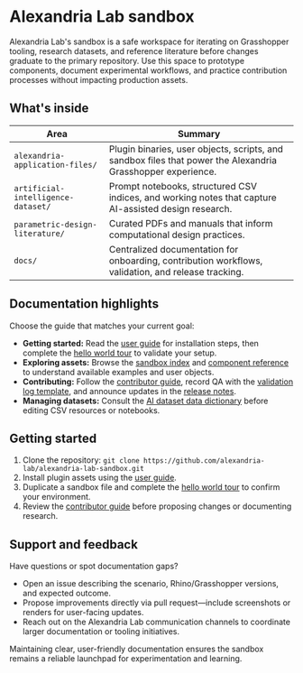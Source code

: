 # Alexandria Lab sandbox

Alexandria Lab's sandbox is a safe workspace for iterating on Grasshopper tooling, research
datasets, and reference literature before changes graduate to the primary repository. Use this
space to prototype components, document experimental workflows, and practice contribution
processes without impacting production assets.

## What's inside

| Area | Summary |
| --- | --- |
| `alexandria-application-files/` | Plugin binaries, user objects, scripts, and sandbox files that power the Alexandria Grasshopper experience. |
| `artificial-intelligence-dataset/` | Prompt notebooks, structured CSV indices, and working notes that capture AI-assisted design research. |
| `parametric-design-literature/` | Curated PDFs and manuals that inform computational design practices. |
| `docs/` | Centralized documentation for onboarding, contribution workflows, validation, and release tracking. |

## Documentation highlights

Choose the guide that matches your current goal:

- **Getting started:** Read the [user guide](docs/user-guide.md) for installation steps, then
  complete the [hello world tour](docs/hello-world-tour.md) to validate your setup.
- **Exploring assets:** Browse the [sandbox index](alexandria-application-files/sandbox-files/README.md)
  and [component reference](docs/component-reference.md) to understand available examples and
  user objects.
- **Contributing:** Follow the [contributor guide](docs/contributor-guide.md), record QA with
  the [validation log template](docs/validation-log-template.md), and announce updates in the
  [release notes](docs/release-notes.md).
- **Managing datasets:** Consult the [AI dataset data dictionary](artificial-intelligence-dataset/data-dictionary.md)
  before editing CSV resources or notebooks.

## Getting started

1. Clone the repository: `git clone https://github.com/alexandria-lab/alexandria-lab-sandbox.git`
2. Install plugin assets using the [user guide](docs/user-guide.md#install-the-alexandria-plugin-bundle).
3. Duplicate a sandbox file and complete the [hello world tour](docs/hello-world-tour.md) to
   confirm your environment.
4. Review the [contributor guide](docs/contributor-guide.md) before proposing changes or
   documenting research.

## Support and feedback

Have questions or spot documentation gaps?

- Open an issue describing the scenario, Rhino/Grasshopper versions, and expected outcome.
- Propose improvements directly via pull request—include screenshots or renders for user-facing updates.
- Reach out on the Alexandria Lab communication channels to coordinate larger documentation or tooling initiatives.

Maintaining clear, user-friendly documentation ensures the sandbox remains a reliable launchpad
for experimentation and learning.
